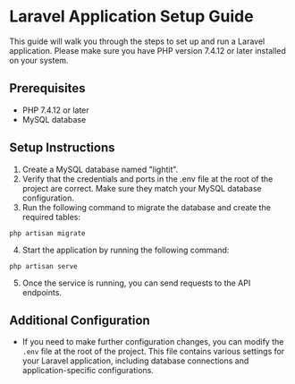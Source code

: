 # Laravel Application Setup Guide
This guide will walk you through the steps to set up and run a Laravel application. Please make sure you have PHP version 7.4.12 or later installed on your system.

## Prerequisites
- PHP 7.4.12 or later
- MySQL database

## Setup Instructions

1. Create a MySQL database named "lightit".
2. Verify that the credentials and ports in the .env file at the root of the project are correct. Make sure they match your MySQL database configuration.
3. Run the following command to migrate the database and create the required tables:

```
php artisan migrate
```

4. Start the application by running the following command:
```
php artisan serve
```

5. Once the service is running, you can send requests to the API endpoints.

## Additional Configuration

- If you need to make further configuration changes, you can modify the `.env` file at the root of the project. This file contains various settings for your Laravel application, including database connections and application-specific configurations.
